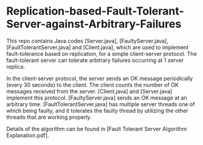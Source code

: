 # Replication-based-Fault-Tolerant-Server-against-Arbitrary-Failures
This repo contains Java codes [Server.java], [FaultyServer.java], [FaultTolerantServer.java] and [Client.java], which are used to implement fault-tolerance based on replication, for a simple client-server protocol. The fault-tolerant server can tolerate arbitrary failures occurring at 1 server replica. 

In the client-server protocol, the server sends an OK message periodically (every 30 seconds) to the client. The client counts the number of OK messages received from the server. [Client.java] and [Server.java] implement this protocol. [FaultyServer.java] sends an OK message at an arbitrary time. [FaultTolerantServer.java] has multiple server threads one of which being faulty, and it tolerates the faulty thread by utilizing the other threads that are working properly.

Details of the algorithm can be found in [Fault Tolerant Server Algorithm Explanation.pdf]. 

